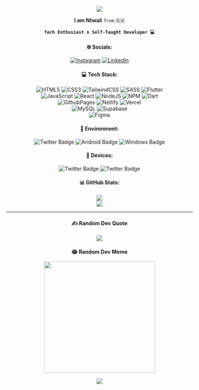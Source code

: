 <p align="center">
  <img src="https://capsule-render.vercel.app/api?text=Salut!👋&fontSize=50&fontColor=black&animation=fadeIn&type=waving&color=gradient&height=150&section=header"/>
</p>

<div align='center'>
  <strong>I am Ntwali</strong> <code>from</code> 🇷🇼

**`Tech Enthusiast n Self-Taught Developer 💻`**

#### 🌐 Socials:

[![Instagram](https://img.shields.io/badge/Instagram-%23E4405F.svg?logo=Instagram&logoColor=white)](https://instagram.com/iam-ntwali) [![LinkedIn](https://img.shields.io/badge/LinkedIn-%230077B5.svg?logo=linkedin&logoColor=white)](https://linkedin.com/in/Iam-Ntwali)

#### 💻 Tech Stack:

![HTML5](https://img.shields.io/badge/html5-%23F24E1E.svg?style=plastic&logo=html5&logoColor=white) ![CSS3](https://img.shields.io/badge/css3-%231572B6.svg?style=plastic&logo=css3&logoColor=white) ![TailwindCSS](https://img.shields.io/badge/tailwindcss-%2338B2AC.svg?style=plastic&logo=tailwind-css&logoColor=white) ![SASS](https://img.shields.io/badge/SASS-hotpink.svg?style=plastic&logo=SASS&logoColor=white) ![Flutter](https://img.shields.io/badge/Flutter-%2302569B.svg?style=plastic&logo=Flutter&logoColor=white) <br/>
![JavaScript](https://img.shields.io/badge/javascript-%23323330.svg?style=plastic&logo=javascript&logoColor=%23F7DF1E) ![React](https://img.shields.io/badge/react-%2320232a.svg?style=plastic&logo=react&logoColor=%2361DAFB) ![NodeJS](https://img.shields.io/badge/node.js-6DA55F?style=plastic&logo=node.js&logoColor=white) ![NPM](https://img.shields.io/badge/NPM-%23CB3837.svg?style=plastic&logo=npm&logoColor=white) ![Dart](https://img.shields.io/badge/dart-%230175C2.svg?style=plastic&logo=dart&logoColor=white) <br/>
![GithubPages](https://img.shields.io/badge/github%20pages-121013?style=plastic&logo=github&logoColor=white) ![Netlify](https://img.shields.io/badge/netlify-%23000000.svg?style=plastic&logo=netlify&logoColor=#00C7B7) ![Vercel](https://img.shields.io/badge/vercel-%23000000.svg?style=plastic&logo=vercel&logoColor=white) <br/>
![MySQL](https://img.shields.io/badge/mysql-%2300000f.svg?style=plastic&logo=mysql&logoColor=white) ![Supabase](https://img.shields.io/badge/Supabase-3ECF8E?style=plastic&logo=supabase&logoColor=white) <br/>
![Figma](https://img.shields.io/badge/figma-%23F24E1E.svg?style=plastic&logo=figma&logoColor=white)

#### 🛝 Environment:

<img src="https://img.shields.io/badge/Fedora-blue?style=for-the-badge&logo=fedora&logoColor=white" alt="Twitter Badge"/> <img src="https://img.shields.io/badge/Android-00c000?style=for-the-badge&logo=android&logoColor=white" alt="Android Badge"/> <img src="https://img.shields.io/badge/windows-00BBFF?style=for-the-badge&logo=windows&logoColor=white" alt="Windows Badge"/>

#### 📲 Devices:

<img src="https://img.shields.io/badge/- pixel📱-red?style=for-the-badge&logo=google&logoColor=white" alt="Twitter Badge"/>
<img src="https://img.shields.io/badge/ Elitebook 💻 -blue?style=for-the-badge&logo=hp&logoColor=white" alt="Twitter Badge"/>

#### 📊 GitHub Stats:

<!--
![](https://github-readme-stats.vercel.app/api?username=Iam-Ntwali&theme=dracula&hide_border=true&include_all_commits=true&count_private=true)<br/> -->

![](https://github-readme-streak-stats.herokuapp.com/?user=Iam-Ntwali&theme=dracula&hide_border=true&height=10)<br/>
![](https://github-readme-stats.vercel.app/api/top-langs/?username=Iam-Ntwali&theme=dracula&hide_border=true&include_all_commits=true&count_private=true&layout=compact&height=100)

---

#### ✍️ Random Dev Quote

![](https://quotes-github-readme.vercel.app/api?type=horizontal&theme=radical)

#### 😂 Random Dev Meme

<img src='https://randommeme-five.vercel.app/' style="height: 300px;"/>

</div>
<p align="center">
  <img src="https://capsule-render.vercel.app/api?animation=fadeIn&type=waving&color=gradient&height=150&section=footer"/>
</p>
